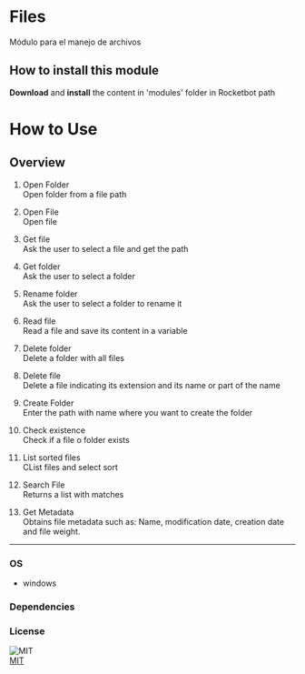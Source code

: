 



# Files
  
Módulo para el manejo de archivos  

## How to install this module
  
__Download__ and __install__ the content in 'modules' folder in Rocketbot path  


# How to Use




## Overview


1. Open Folder  
Open folder from a file path

2. Open File  
Open file

3. Get file  
Ask the user to select a file and get the path

4. Get folder  
Ask the user to select a folder

5. Rename folder  
Ask the user to select a folder to rename it

6. Read file  
Read a file and save its content in a variable

7. Delete folder  
Delete a folder with all files

8. Delete file  
Delete a file indicating its extension and its name or part of the name

9. Create Folder  
Enter the path with name where you want to create the folder

10. Check existence  
Check if a file o folder exists

11. List sorted files  
CList files and select sort

12. Search File  
Returns a list with matches

13. Get Metadata  
Obtains file metadata such as: Name, modification date, creation date and file weight.  




----
### OS

- windows

### Dependencies

### License
  
![MIT](https://camo.githubusercontent.com/107590fac8cbd65071396bb4d04040f76cde5bde/687474703a2f2f696d672e736869656c64732e696f2f3a6c6963656e73652d6d69742d626c75652e7376673f7374796c653d666c61742d737175617265)  
[MIT](http://opensource.org/licenses/mit-license.ph)